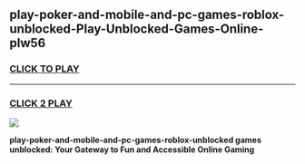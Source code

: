 
## play-poker-and-mobile-and-pc-games-roblox-unblocked-Play-Unblocked-Games-Online-plw56
<h3>
<a href="https://premium76.site?title=play-poker-and-mobile-and-pc-games-roblox-unblocked&ref=24A">CLICK TO PLAY</a></h3>
<hr>

<h3>
<a href="https://premium76.site?title=play-poker-and-mobile-and-pc-games-roblox-unblocked&ref=24A">CLICK 2 PLAY</a>
  
</h3>

<a href="https://premium76.site?title=play-poker-and-mobile-and-pc-games-roblox-unblocked&ref=24A"><img src="https://clearcache.store/games.png"></a>


**play-poker-and-mobile-and-pc-games-roblox-unblocked games unblocked: Your Gateway to Fun and Accessible Online Gaming**
